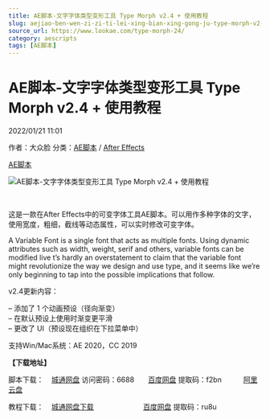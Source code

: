```yaml
---
title: AE脚本-文字字体类型变形工具 Type Morph v2.4 + 使用教程
slug: aejiao-ben-wen-zi-zi-ti-lei-xing-bian-xing-gong-ju-type-morph-v2-4-shi-yong-jiao-cheng
source_url: https://www.lookae.com/type-morph-24/
category: aescripts
tags: [AE脚本]
---
```

# AE脚本-文字字体类型变形工具 Type Morph v2.4 + 使用教程

2022/01/21 11:01

作者：大众脸
分类：[AE脚本](https://www.lookae.com/after-effects/aescripts/) / [After Effects](https://www.lookae.com/after-effects/)

[AE脚本](https://www.lookae.com/tag/ae%e8%84%9a%e6%9c%ac/)

![AE脚本-文字字体类型变形工具 Type Morph v2.4 + 使用教程](https://www.lookae.com/wp-content/uploads/2019/12/Type-Morph.jpg "AE脚本-文字字体类型变形工具 Type Morph v2.4 + 使用教程-LookAE.com")

﻿

这是一款在After Effects中的可变字体工具AE脚本。可以用作多种字体的文字，使用宽度，粗细，截线等动态属性，可以实时修改可变字体。

A Variable Font is a single font that acts as multiple fonts. Using dynamic attributes such as width, weight, serif and others, variable fonts can be modified live t’s hardly an overstatement to claim that the variable font might revolutionize the way we design and use type, and it seems like we’re only beginning to tap into the possible implications that follow.

v2.4更新内容：

– 添加了 1 个动画预设（径向渐变）  
– 在默认预设上使用时渐变更平滑  
– 更改了 UI（预设现在组织在下拉菜单中）

支持Win/Mac系统：AE 2020，CC 2019

**【下载地址】**

脚本下载：    [城通网盘](https://url70.ctfile.com/f/2827370-538746530-f78fa0) 访问密码：6688       [百度网盘](https://pan.baidu.com/s/1M_-gru6WJfu4Y8arV5Acyw?pwd=f2bn) 提取码：f2bn           [阿里云盘](https://www.aliyundrive.com/s/37w9BsPxXiG)

教程下载：    [城通网盘下载](https://tc5.us/file/680462-413455612)                         [百度网盘](https://pan.baidu.com/s/1SE2DKRGK49OtBUhlQWA90g?pwd=ru8u) 提取码：ru8u
